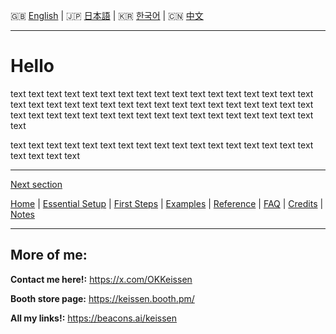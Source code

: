🇬🇧 [English](1.md) | 🇯🇵 [日本語](1.ja.md) | 🇰🇷 [한국어](1.ko.md) | 🇨🇳 [中文](1.zh.md)

---

# Hello

text text text text text text text text text text text text text text text text text text text text text text text text text text text text text 
text text text text text text text text 
text text text text text text text text text text text text text text text 

text text text text text text text text text text text text text text text text text text text text text 

---

[Next section](2.md)

[Home](../README.md) | [Essential Setup](1.md) | [First Steps](2.md) | [Examples](3.md) | [Reference](4.md) | [FAQ](5.md) | [Credits](6.md) | [Notes](7.md) 

---

## More of me:  

**Contact me here!:** https://x.com/OKKeissen

**Booth store page:** https://keissen.booth.pm/

**All my links!:** https://beacons.ai/keissen
